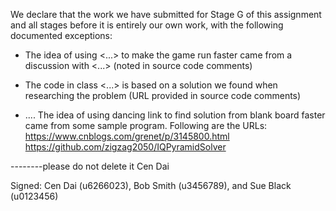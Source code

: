 We declare that the work we have submitted for Stage G of this assignment and all stages before it is entirely our own work, with the following documented exceptions:

* The idea of using <...> to make the game run faster came from a discussion with <...> (noted in source code comments)

* The code in class <...> is based on a solution we found when researching the problem (URL provided in source code comments)

* ....
The idea of using dancing link to find solution from blank board faster came 
from some sample program. Following are the URLs:
https://www.cnblogs.com/grenet/p/3145800.html
https://github.com/zigzag2050/IQPyramidSolver

--------please do not delete it Cen Dai

Signed: Cen Dai (u6266023), Bob Smith (u3456789), and Sue Black (u0123456)
